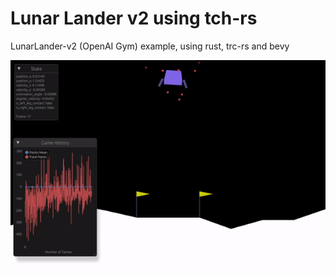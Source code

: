 # Lunar Lander v2 using tch-rs
LunarLander-v2 (OpenAI Gym) example, using rust, trc-rs and bevy

![controller_ai_running](controller_ai_running.gif)

